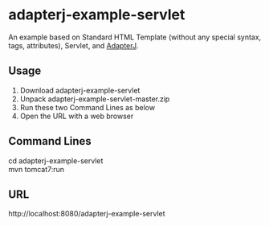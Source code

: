 # adapterj-example-servlet

An example based on Standard HTML Template (without any special syntax, tags, attributes), Servlet, and [AdapterJ](https://github.com/york-deng/adapterj). 

## Usage 
1. Download adapterj-example-servlet   
2. Unpack adapterj-example-servlet-master.zip   
3. Run these two Command Lines as below   
4. Open the URL with a web browser   

## Command Lines
cd adapterj-example-servlet   
mvn tomcat7:run   

## URL
http://localhost:8080/adapterj-example-servlet
